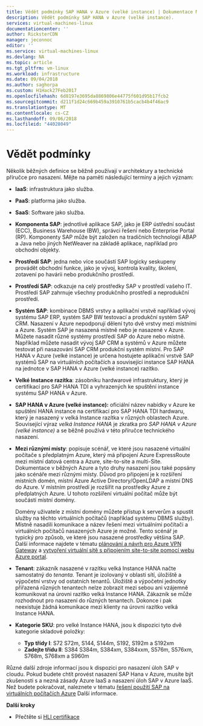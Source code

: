 ```yaml
---
title: Vědět podmínky SAP HANA v Azure (velké instance) | Dokumentace Microsoftu
description: Vědět podmínky SAP HANA v Azure (velké instance).
services: virtual-machines-linux
documentationcenter: ''
author: RicksterCDN
manager: jeconnoc
editor: ''
ms.service: virtual-machines-linux
ms.devlang: NA
ms.topic: article
ms.tgt_pltfrm: vm-linux
ms.workload: infrastructure
ms.date: 09/04/2018
ms.author: saghorpa
ms.custom: H1Hack27Feb2017
ms.openlocfilehash: 6d8197e3695da8869806e44775f601d95b17fcb2
ms.sourcegitcommit: d211f1d24c669b459a3910761b5cacb4b4f46ac9
ms.translationtype: MT
ms.contentlocale: cs-CZ
ms.lasthandoff: 09/06/2018
ms.locfileid: "44028049"
---
```

# <a name="know-the-terms"></a>Vědět podmínky

Několik běžných definice se běžně používají v architektury a technické příručce pro nasazení. Mějte na paměti následující termíny a jejich význam:

- **IaaS**: infrastruktura jako služba.
- **PaaS**: platforma jako služba.
- **SaaS**: Software jako služba.
- **Komponenta SAP**: jednotlivé aplikace SAP, jako je ERP ústřední součást (ECC), Business Warehouse (BW), správci řešení nebo Enterprise Portal (RP). Komponenty SAP může být založen na tradičních technologií ABAP a Java nebo jiných NetWeaver na základě aplikace, například pro obchodní objekty.
- **Prostředí SAP**: jedna nebo více součástí SAP logicky seskupeny provádět obchodní funkce, jako je vývoj, kontrola kvality, školení, zotavení po havárii nebo produkčního prostředí.
- **Prostředí SAP**: odkazuje na celý prostředky SAP v prostředí vašeho IT. Prostředí SAP zahrnuje všechny produkčního prostředí a neprodukční prostředí.
- **Systém SAP**: kombinace DBMS vrstvy a aplikační vrstvě například vývoj systému SAP ERP, systém SAP BW testovací a produkční systém SAP CRM. Nasazení v Azure nepodporují dělení tyto dvě vrstvy mezi místními a Azure. Systém SAP je nasazená místně nebo je nasazené v Azure. Můžete nasadit různé systémy prostředí SAP do Azure nebo místně. Například můžete nasadit vývoj SAP CRM a systémů v Azure můžete testovat při nasazování SAP CRM produkční systém místní. Pro SAP HANA v Azure (velké instance) je určena hostujete aplikační vrstvě SAP systémů SAP na virtuálních počítačích a související instance SAP HANA na jednotce v SAP HANA v Azure (velké instance) razítko.
- **Velké Instance razítka**: zásobníku hardwarové infrastruktury, který je certifikací pro SAP HANA TDI a vyhrazených ke spuštění instance systému SAP HANA v Azure.
- **SAP HANA v Azure (velké instance):** oficiální název nabídky v Azure ke spuštění HANA instance na certifikací pro SAP HANA TDI hardwaru, který je nasazený v velká Instance razítka v různých oblastech Azure. Související výraz *velká Instance HANA* je zkratka pro *SAP HANA v Azure (velké instance)* a se běžně používá v této příručce technického nasazení.
- **Mezi různými místy**: popisuje scénář, ve které jsou nasazené virtuální počítače s předplatným Azure, který má připojení Azure ExpressRoute mezi místní datová centra a Azure, site-to-site a multi-Site. Dokumentace v běžných Azure a tyto druhy nasazení jsou také popsány jako scénáře mezi různými místy. Důvod pro připojení je k rozšíření místních domén, místní Azure Active Directory/OpenLDAP a místní DNS do Azure. V místním prostředí je rozšířit na prostředky Azure z předplatných Azure. U tohoto rozšíření virtuální počítač může být součástí místní domény. 

   Domény uživatele z místní domény můžete přístup k serverům a spustit služby na těchto virtuálních počítačů (například systému DBMS služby). Místně nasadili komunikace a název řešení mezi virtuálními počítači a virtuálních počítačů nasazených Azure je možné. Tento scénář je typický pro způsob, ve které jsou nasazené prostředky většina SAP. Další informace najdete v tématu [plánování a návrh pro Azure VPN Gateway](../../../vpn-gateway/vpn-gateway-plan-design.md?toc=%2fazure%2fvirtual-machines%2flinux%2ftoc.json) a [vytvoření virtuální sítě s připojením site-to-site pomocí webu Azure portal](../../../vpn-gateway/vpn-gateway-howto-site-to-site-resource-manager-portal.md?toc=%2fazure%2fvirtual-machines%2flinux%2ftoc.json).
- **Tenant**: zákazník nasazené v razítku velká Instance HANA načte samostatný do *tenanta.* Tenant je izolovaný v oblasti sítí, úložiště a výpočetní vrstvy od ostatních tenantů. Úložiště a výpočetní jednotky přiřazená různých tenantech nelze zobrazit mezi sebou ani vzájemně komunikovat na úrovni razítko velká Instance HANA. Zákazník se může rozhodnout pro nasazení do různých tenantech. Dokonce i pak neexistuje žádná komunikace mezi klienty na úrovni razítko velká Instance HANA.
- **Kategorie SKU**: pro velké Instance HANA, jsou k dispozici tyto dvě kategorie skladové položky:
    - **Typ třídy I**: S72 S72m, S144, S144m, S192, S192m a S192xm
    - **Zadejte třídu II**: S384 S384m, S384xm, S384xxm, S576m, S576xm, S768m, S768xm a S960m


Různé další zdroje informací jsou k dispozici pro nasazení úloh SAP v cloudu. Pokud budete chtít provést nasazení SAP Hana v Azure, musíte být zkušenosti s a nezná zásady Azure IaaS a nasazení úloh SAP v Azure IaaS. Než budete pokračovat, naleznete v tématu [řešení použití SAP na virtuálních počítačích Azure](get-started.md?toc=%2fazure%2fvirtual-machines%2flinux%2ftoc.json) Další informace. 

**Další kroky**
- Přečtěte si [HLI certifikace](hana-certification.md)